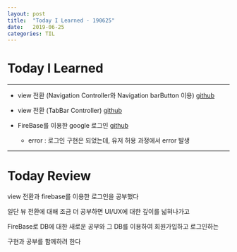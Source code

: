 ```yaml
---
layout: post
title:  "Today I Learned - 190625"
date:   2019-06-25
categories: TIL
---
```


# Today I Learned

---

- view 전환 (Navigation Controller와 Navigation barButton 이용) [github](https://github.com/VincentGeranium/Swift-Study/tree/master/2019-06-25-ViewChange-Navigation)

- view 전환 (TabBar Controller) [github](https://github.com/VincentGeranium/Swift-Study/tree/master/2019-06-25-tabBarController)

- FireBase를 이용한 google 로그인 [github](https://github.com/VincentGeranium/Swift-Study/tree/master/2019-06-25-login-firebase-google)
    - error : 로그인 구현은 되었는데, 유저 허용 과정에서 error 발생 

---

# Today Review

view 전환과 firebase를 이용한 로그인을 공부했다

일단 뷰 전환에 대해 조금 더 공부하면 UI/UX에 대한 깊이를 넓혀나가고

FireBase로 DB에 대한 새로운 공부와 그 DB를 이용하여 회원가입하고 로그인하는

구현과 공부를 함께하려 한다
